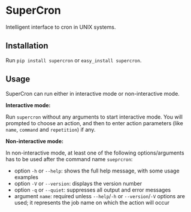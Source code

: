 # SuperCron

Intelligent interface to cron in UNIX systems.

## Installation

Run `pip install supercron` or `easy_install supercron`.

## Usage

SuperCron can run either in interactive mode or non-interactive mode.

**Interactive mode:**

Run `supercron` without any arguments to start interactive mode. You will prompted to choose an action, and then to enter action parameters (like `name`, `command` and `repetition`) if any.

**Non-interactive mode:**

In non-interactive mode, at least one of the following options/arguments has to be used after the command name `sueprcron`:

- option `-h` or `--help`: shows the full help message, with some usage examples
- option `-V` or `--version`: displays the version number
- option `-q` or `--quiet`: suppresses all output and error messages
- argument `name`: required unless `--help`/`-h` or `--version`/`-V` options are used; it represents the job name on which the action will occur
